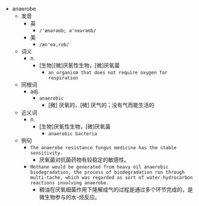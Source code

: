 - anaerobe
  - 发音
    - 英
      - `/'ænərəʊb; ə'neərəʊb/`
    - 美
      - `/æn'eə,rob/`
  - 词义
    - n.
      - [生物][微]厌氧性生物，[微]厌氧菌
        - `an organism that does not require oxygen for respiration `
  - 同根词
    - adj.
      - `anaerobic`
        - [微] 厌氧的，[微] 厌气的；没有气而能生活的
  - 近义词
    - n.
      - [生物]厌氧性生物，[微]厌氧菌
        - `anaerobic bacteria`
  - 例句
    - `The anaerobe resistance fungus medicine has the stable sensitivity.`
      - 厌氧菌对抗菌药物有较稳定的敏感性。
    - `Methane would be generated from heavy oil anaerobic biodegradation, the process of biodegradation run through multi-tache, which was regarded as sort of water-hydrocarbon reactions involving anaerobe.`
      - 稠油在厌氧细菌作用下隆解成气的过程是通过多个环节完成的，是微生物参与的水-烃反应。

